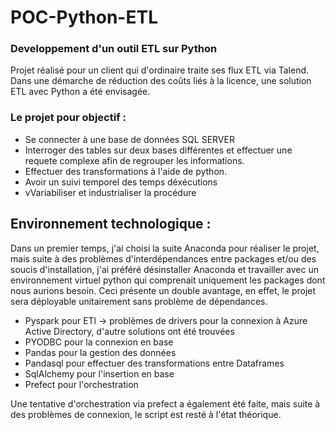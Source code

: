 # POC-Python-ETL
### Developpement d'un outil ETL sur Python

Projet réalisé pour un client qui d'ordinaire traite ses flux ETL via Talend. Dans une démarche de réduction des coûts liés à la licence, une solution ETL avec Python a été envisagée.
### Le projet pour objectif :
* Se connecter à une base de données SQL SERVER 
* Interroger des tables sur deux bases différentes et effectuer une requete complexe afin de regrouper les informations.
* Effectuer des transformations à l'aide de python.
* Avoir un suivi temporel des temps déxécutions
* vVariabiliser et industrialiser la procédure

## Environnement technologique : 

Dans un premier temps, j'ai choisi la suite Anaconda pour réaliser le projet, mais suite à des problèmes d'interdépendances entre packages et/ou des soucis d'installation, j'ai préféré désinstaller Anaconda et travailler avec un environnement virtuel python qui comprenait uniquement les packages dont nous aurions besoin. Ceci présente un double avantage, en effet, le projet sera déployable unitairement sans problème de dépendances.

* Pyspark pour ETl -> problèmes de drivers pour la connexion à Azure Active Directory, d'autre solutions ont été trouvées 
* PYODBC pour la connexion en base
* Pandas pour la gestion des données
* Pandasql pour effectuer des transformations entre Dataframes
* SqlAlchemy pour l'insertion en base
* Prefect pour l'orchestration

Une tentative d'orchestration via prefect a également été faite, mais suite à des problèmes de connexion, le script est resté à l'état théorique.
